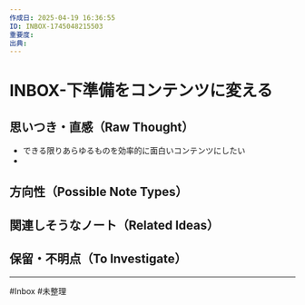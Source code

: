 ```yaml
---
作成日: 2025-04-19 16:36:55
ID: INBOX-1745048215503
重要度: 
出典:
---
```


# INBOX-下準備をコンテンツに変える

## 思いつき・直感（Raw Thought）

- できる限りあらゆるものを効率的に面白いコンテンツにしたい
- 

## 方向性（Possible Note Types）



## 関連しそうなノート（Related Ideas）



## 保留・不明点（To Investigate）



---
#Inbox #未整理 